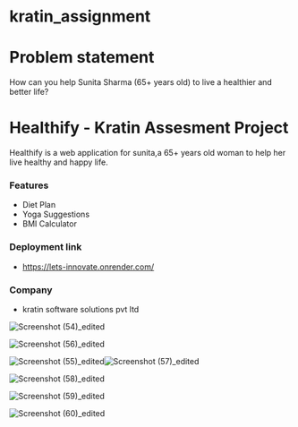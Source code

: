 # kratin_assignment


# Problem statement 
How can you help Sunita Sharma (65+ years old) to live a healthier and better life?


# Healthify - Kratin Assesment Project

Healthify is a web application for sunita,a 65+ years old woman to help her live healthy and happy life.

### Features

-   Diet Plan
-   Yoga Suggestions
-   BMI Calculator


### Deployment link 
- https://lets-innovate.onrender.com/

### Company
- kratin software solutions pvt ltd

![Screenshot (54)_edited](https://github.com/rishu9798/kratin_assignment/assets/126560565/844bb28d-ca43-4ef9-83cb-db2252d1edda)

![Screenshot (56)_edited](https://github.com/rishu9798/kratin_assignment/assets/126560565/590014e9-fe8e-442c-a931-507ad08c3e63)









![Screenshot (55)_edited](https://github.com/rishu9798/kratin_assignment/assets/126560565/bddd1a9d-b7d7-4e73-a477-e25b0614a4e8)![Screenshot (57)_edited](https://github.com/rishu9798/kratin_assignment/assets/126560565/c0912947-27ea-40f3-88ca-0b1897d78138)



![Screenshot (58)_edited](https://github.com/rishu9798/kratin_assignment/assets/126560565/7d62fe49-d91e-4173-9dc4-ac0b73fac32a)



![Screenshot (59)_edited](https://github.com/rishu9798/kratin_assignment/assets/126560565/b8340c37-4dda-4c34-a082-c833753ce54c)

![Screenshot (60)_edited](https://github.com/rishu9798/kratin_assignment/assets/126560565/03ef9c25-d409-48d1-8888-bff570ec1a51)



